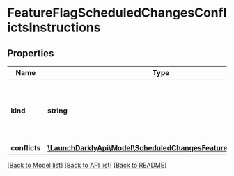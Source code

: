 # FeatureFlagScheduledChangesConflictsInstructions

## Properties
Name | Type | Description | Notes
------------ | ------------- | ------------- | -------------
**kind** | **string** | The name of the modification you would like to perform on a resource. | [optional] 
**conflicts** | [**\LaunchDarklyApi\Model\ScheduledChangesFeatureFlagConflict[]**](ScheduledChangesFeatureFlagConflict.md) |  | [optional] 

[[Back to Model list]](../README.md#documentation-for-models) [[Back to API list]](../README.md#documentation-for-api-endpoints) [[Back to README]](../README.md)


